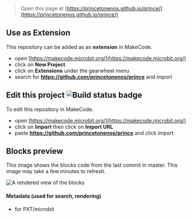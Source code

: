 
> Open this page at [https://princetonenos.github.io/prince/](https://princetonenos.github.io/prince/)

## Use as Extension

This repository can be added as an **extension** in MakeCode.

* open [https://makecode.microbit.org/](https://makecode.microbit.org/)
* click on **New Project**
* click on **Extensions** under the gearwheel menu
* search for **https://github.com/princetonenos/prince** and import

## Edit this project ![Build status badge](https://github.com/princetonenos/prince/workflows/MakeCode/badge.svg)

To edit this repository in MakeCode.

* open [https://makecode.microbit.org/](https://makecode.microbit.org/)
* click on **Import** then click on **Import URL**
* paste **https://github.com/princetonenos/prince** and click import

## Blocks preview

This image shows the blocks code from the last commit in master.
This image may take a few minutes to refresh.

![A rendered view of the blocks](https://github.com/princetonenos/prince/raw/master/.github/makecode/blocks.png)

#### Metadata (used for search, rendering)

* for PXT/microbit
<script src="https://makecode.com/gh-pages-embed.js"></script><script>makeCodeRender("{{ site.makecode.home_url }}", "{{ site.github.owner_name }}/{{ site.github.repository_name }}");</script>
